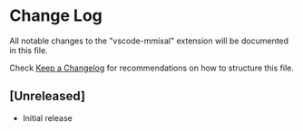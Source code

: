 # Change Log
All notable changes to the "vscode-mmixal" extension will be documented in this file.

Check [Keep a Changelog](http://keepachangelog.com/) for recommendations on how to structure this file.

## [Unreleased]
- Initial release